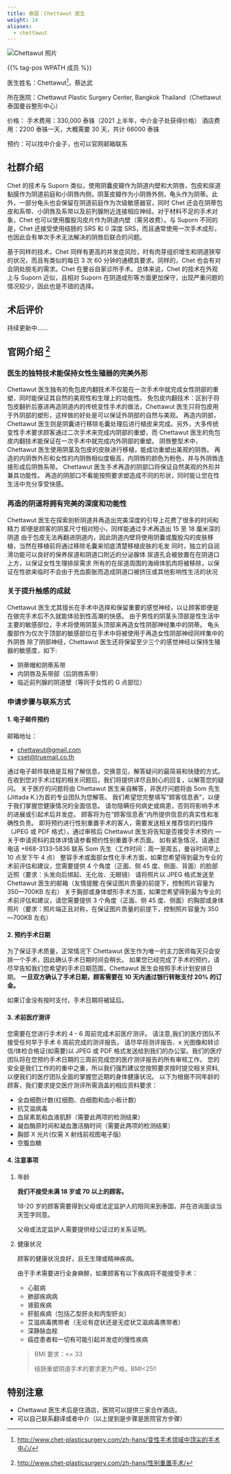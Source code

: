 ```yaml
---
title: 泰国｜Chettawut 医生
weight: 14
aliases:
  - chettawut
---
```


![Chettawut 照片](images/doctor/Chettawut.jpg)

{{% tag-pos WPATH 成员 %}}

医生姓名：Chettawut[^1]，蔡达武

所在医院：Chettawut Plastic Surgery Center, Bangkok Thailand（Chettawut 泰国曼谷整形中心）

价格：
手术费用：330,000 泰铢（2021 上半年，中介金子处获得价格）
酒店费用：2200 泰铢一天，大概需要 30 天，共计 66000 泰铢

预约：可以找中介金子，也可以官网邮箱联系

## 社群介绍

Chet 的技术与 Suporn 类似，使用阴囊皮瓣作为阴道内壁和大阴唇，包皮和尿道黏膜作为阴道前庭和小阴唇内侧，阴茎皮瓣作为小阴唇外侧，龟头作为阴蒂。此外，一部分龟头也会保留在阴道前庭作为次级敏感器官，同时 Chet 还会在阴蒂包皮和系带、小阴唇及系带以及前列腺附近连接相应神经。对于材料不足的手术对象，Chet 也可以使用腹股沟皮片作为阴道内壁（需另收费）。与 Suporn 不同的是，Chet 还接受使用结肠的 SRS 和 0 深度 SRS，而且通常使用一次手术成形，也因此会有单次手术无法解决的阴唇后联合的问题。

基于同样的技术，Chet 同样有更高的并发症风险，时有肉芽组织增生和阴道狭窄的状况，而且有类似的每日 3 次 60 分钟的通模具要求。同样的，Chet 也会有对会阴处脱毛的需求。Chet 在曼谷自家诊所手术。总体来说，Chet 的技术在外观上与 Suporn 近似，且相对 Suporn 在阴道成形等方面更加保守，出现严重问题的情况较少，因此也是不错的选择。

## 术后评价

持续更新中……

## 官网介绍 [^2]

### 医生的独特技术能保持女性生殖器的完美外形

Chettawut 医生独有的免包皮内翻技术不仅能在一次手术中就完成女性阴部的重塑，同时能保证其自然的美观性和生理上的功能性。
免包皮内翻技术：区别于将包皮翻折后塞进再造阴道内的传统变性手术的做法，Chettawut 医生只将包皮用于外阴部的塑形，这样做的好处是可以保证外阴部的自然与美观。
再造内阴部，Chettawut 医生则是阴囊进行移除毛囊处理后进行植皮来完成。另外，大多传统变性手术要求顾客通过二次手术来完成内阴部的重塑，而 Chettawut 医生的免包皮内翻技术能保证在一次手术中就完成内外阴部的重塑。
阴唇整型术中，Chettawut 医生使用阴茎及包皮的皮肤进行移植，能成功重塑出美观的阴唇。
再造的内阴唇外形和女性的内阴唇相似度极高，内阴唇的颜色为粉色，并与外阴唇连接形成后阴唇系带。
Chettawut 医生手术再造的阴部口将保证自然美观的外形并兼具功能性。
再造的阴部口不看能按照要求塑造成不同的形状，同时能让您在性生活中充分享受快感。

### 再造的阴道将拥有完美的深度和功能性

Chettawut 医生在探索剖析阴道并再造出完美深度的引导上花费了很多的时间和精力
即便是顾客的阴茎尺寸相对短小，同样能通过手术再造出 15 至 18 厘米深的阴道
由于包皮无法再翻进阴道内，因此阴道内壁将使用阴囊或腹股沟的皮肤移植，当然在移植前将通过移除毛囊来彻底清楚移植皮肤的毛发
同时，独立的自润滑功能可以良好的保养尿道和阴道口附近的分泌腺体
尿道孔会被放置在在阴道口上方，以保证女性生理排尿需求
所有的在尿道周围的海绵体肌肉将被移除，以保证在性欲来临时不会由于充血膨胀而造成阴道口被挤压或其他影响性生活的状况

### 关于提升触感的成就

Chettawut 医生尤其擅长在手术中选择和保留重要的感觉神经，以让顾客即便是在做完手术后不久就能体验到性高潮的快感。
由于男性的阴茎头顶部是性生活中主要的敏感部位，手术将使用阴茎头顶部来再造女性阴部神经集中的阴蒂。
龟头腹部作为仅次于顶部的敏感部位在手术中将被使用于再造女性阴部神经同样集中的外阴唇
除了阴部神经，Chettawut 医生还将保留至少三个的感觉神经以保持生殖器的敏感度，如下:

- 阴蒂帽和阴蒂系带
- 内阴唇及系带部（后阴唇系带）
- 临近前列腺的阴道壁（等同于女性的 G 点部位）

### 申请步骤与联系方式

#### 1. 电子邮件预约

邮箱地址：

- [chettawut@gmail.com](mailto:chettawut@gmail.com)
- [cset@truemail.co.th](mailto:cset@truemail.co.th)

通过电子邮件联络是互相了解信息，交换意见，解答疑问的最简易和快捷的方式。在收到您对手术过程的相关问题后，我们将提供详尽且耐心的回复，以解答您的疑问。
关于医疗的问题将由 Chettawut 医生亲自解答，非医疗问题将由 Som 先生(Jittada K.)为首的专业团队为您解答。
我们希望您完整填写“顾客信息表”，以便于我们掌握您健康情况的全面信息。
请勿隐瞒任何病史或病患，否则将影响手术的进展或引起术后并发症。
顾客将为在“顾客信息表”内所提供信息的真实性和准确性负责。
即将预约进行性别重置手术的客人，需要发送相关推荐信的扫描件（JPEG 或 PDF 格式），通过审核后 Chettawut 医生将告知是否接受手术预约 — 关于申请资料的具体详情请参看预约性别重置手术页面。
如有紧急情况，请通过电话 +668-3133-5836 联系 Som 先生（工作时间：周一至周五，曼谷时间早上 10 点至下午 4 点）
整容手术或面部女性化手术方面，如果您希望得到最为专业的术前评估和建议，您需要提供 4 个角度（正面、侧 45 度、侧面、背面）的脸部近照（要求：头发向后绑起、无化妆、无眼镜）
请将照片以 JPEG 格式发送至 Chettawut 医生的邮箱（友情提醒:在保证图片质量的前提下，控制照片容量为 350—700KB 左右）
关于胸部或身体塑形手术方面，如果您希望得到最为专业的术前评估和建议，请您需要提供 3 个角度（正面、侧 45 度、侧面）的胸部或身体照片（要求：照片端正且对称，在保证图片质量的前提下，控制照片容量为 350—700KB 左右）

#### 2. 预约手术日期

为了保证手术质量，正常情况下 Chettawut 医生作为唯一的主刀医师每天只会安排一个手术，因此确认手术日期时间会稍长。
如果您已经完成了手术的预约，请尽早告知我们您希望的手术日期范围，Chettawut 医生会按照手术计划安排日期。
**一旦双方确认了手术日期，顾客需要在 10 天内通过银行转账支付 20% 的订金。**

如果订金没有按时支付，手术日期将被延后。

#### 3. 术前医疗测评

您需要在您进行手术的 4 - 6 周前完成术前医疗测评。
请注意,我们的医疗团队不接受任何早于手术 6 周前完成的测评报告。
请尽早将测评报告、x 光图像和转诊信/体检合格证(如需要)以 JPEG 或 PDF 格式发送给到我们的办公室。我们的医疗团队将在您预约手术日期的三周前完成您的医疗测评报告的所有审核工作。
您的安全是我们工作的的重中之重，所以我们强烈建议您按照要求按时提交相关资料,以便我们的医疗团队全面的掌握您近期的身体健康状况。
以下为根据不同年龄的顾客，我们要求提交医疗测评所需涵盖的相应资料要求：

- 全血细胞计数(红细胞、白细胞和血小板计数)
- 抗艾滋病毒
- 血尿素氮和血液肌酐（需要此两项的检测结果）
- 凝血酶原时间和凝血激活酶时间（需要此两项的检测结果）
- 胸部 X 光片(仅需 X 射线前视图电子版)
- 空腹血糖

#### 4. 注意事项

1. 年龄

   **我们不接受未满 18 岁或 70 以上的顾客。**

   18-20 岁的顾客需要得到父母或法定监护人的陪同来到泰国，并在咨询面谈当天签字同意。

   父母或法定监护人需要提供经公证过的关系证明。

2. 健康状况

   顾客的健康状况良好，且无生理或精神疾病。

   由于手术需要进行全身麻醉，如果顾客有以下疾病将不能接受手术：

   - 心脏病
   - 肺部疾病病
   - 肾脏疾病
   - 肝脏疾病（包括乙型肝炎和丙型肝炎）
   - 艾滋病毒携带者（无论有症状还是无症状艾滋病毒携带者）
   - 深静脉血栓
   - 癌症患者和一切有可能引起并发症的慢性疾病

   > BMI 要求：<= 33
   >
   > 结肠重塑阴道手术的要求更为严格，BMI<25!!

## 特别注意

- Chettawut 医生术后是住酒店，医院可以提供三家合作酒店。
- 可以自己联系翻译或者中介（以上提到是步骤是医院官方步骤）

[^1]: http://www.chet-plasticsurgery.com/zh-hans/变性手术领域中顶尖的手术中心/
[^2]: http://www.chet-plasticsurgery.com/zh-hans/性别重置手术/
